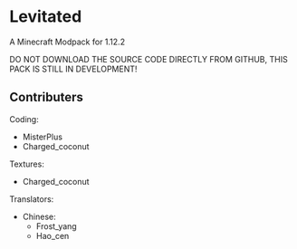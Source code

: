 # Levitated

A Minecraft Modpack for 1.12.2

DO NOT DOWNLOAD THE SOURCE CODE DIRECTLY FROM GITHUB, THIS PACK IS STILL IN DEVELOPMENT!

## Contributers
Coding: 
- MisterPlus
- Charged_coconut

Textures: 
- Charged_coconut

Translators: 
- Chinese:
  - Frost_yang
  - Hao_cen


